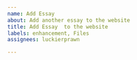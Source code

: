 ```yaml
---
name: Add Essay
about: Add another essay to the website
title: Add Essay  to the website
labels: enhancement, Files
assignees: luckierprawn

---
```



